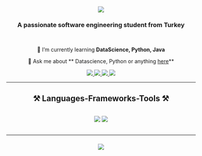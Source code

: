 
<h1 align="center">
    <img src="https://readme-typing-svg.herokuapp.com/?font=Righteous&size=35&center=true&vCenter=true&width=500&height=70&duration=4000&lines=Hi+There!+👋;+I'm+Kahraman+Kaya!;" />
</h1>

<h3 align="center">A passionate software engineering student from Turkey </h3>

<br/>

<div align="center">
 
 🌱 I’m currently learning **DataScience, Python, Java**

 💬 Ask me about ** Datascience, Python or anything [here](https://github.com/kahramankaya/kahramankaya/issues)**
 
 </div>
 
<div align="center"> 
  <a href="mailto:pedro.sales.khrmn8375t@gmail.com">
    <img src="https://img.shields.io/badge/Gmail-333333?style=for-the-badge&logo=gmail&logoColor=red" />
  </a>
  <a href="https://www.linkedin.com/in/kahraman-kaya-685a21202/" target="_blank">
    <img src="https://img.shields.io/badge/LinkedIn-0077B5?style=for-the-badge&logo=linkedin&logoColor=white" target="_blank" />

  </a>
  <a href="https://twitter.com/KHRMN_KY" target="_blank">
    <img src="https://img.shields.io/badge/Twitter-0077B5?style=for-the-badge&logo=twitter&logoColor=white" target="_blank" />

      
  </a>
  <a href="https://kahramankaya.github.io" target="_blank">
     <img src="https://img.shields.io/badge/Portfolio-FF5722?style=for-the-badge&logo=todoist&logoColor=white" target="_blank" /> <!-- sqlite, safari, google-chrome are other good icon options -->
  </a>
</div>

 <hr/>
 
<h2 align="center">⚒️ Languages-Frameworks-Tools ⚒️</h2>
<br/>
<div align="center">
    <img src="https://skillicons.dev/icons?i=github,numpy,pandas" />
    <img src="https://skillicons.dev/icons?i=python,java" /><br>
</div>

<br/>
<hr/>


<h3 align="center">
    <img src="https://readme-typing-svg.herokuapp.com/?font=Righteous&size=25&center=true&vCenter=true&width=500&height=70&duration=4000&lines=Thanks+for+visiting!+✌️;+Shoot+me+a+message+on+Linkedin!;I'm+always+down+to+collab+:)">
</h3>

<br/>
